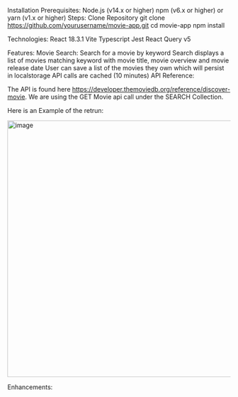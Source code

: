 Installation Prerequisites: Node.js (v14.x or higher) npm (v6.x or higher) or yarn (v1.x or higher) Steps: Clone Repository git clone https://github.com/yourusername/movie-app.git cd movie-app npm install

Technologies: React 18.3.1 Vite Typescript Jest React Query v5

Features: Movie Search: Search for a movie by keyword Search displays a list of movies matching keyword with movie title, movie overview and movie release date User can save a list of the movies they own which will persist in localstorage API calls are cached (10 minutes) API Reference:

The API is found here https://developer.themoviedb.org/reference/discover-movie. We are using the GET Movie api call under the SEARCH Collection.

Here is an Example of the retrun:

<img width="578" alt="image" src="https://github.com/user-attachments/assets/292de4eb-e25e-4ef2-8f15-1c1d46b21e62">


Enhancements:
